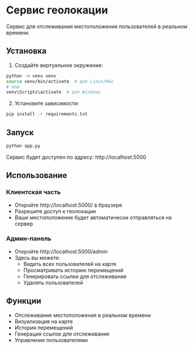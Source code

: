 # Сервис геолокации

Сервис для отслеживания местоположения пользователей в реальном времени.

## Установка

1. Создайте виртуальное окружение:
```bash
python -m venv venv
source venv/bin/activate  # для Linux/Mac
# или
venv\Scripts\activate  # для Windows
```

2. Установите зависимости:
```bash
pip install -r requirements.txt
```

## Запуск

```bash
python app.py
```

Сервис будет доступен по адресу: http://localhost:5000

## Использование

### Клиентская часть
- Откройте http://localhost:5000/ в браузере
- Разрешите доступ к геолокации
- Ваше местоположение будет автоматически отправляться на сервер

### Админ-панель
- Откройте http://localhost:5000/admin
- Здесь вы можете:
  - Видеть всех пользователей на карте
  - Просматривать историю перемещений
  - Генерировать ссылки для отслеживания
  - Удалять пользователей

## Функции

- Отслеживание местоположения в реальном времени
- Визуализация на карте
- История перемещений
- Генерация ссылок для отслеживания
- Управление пользователями 